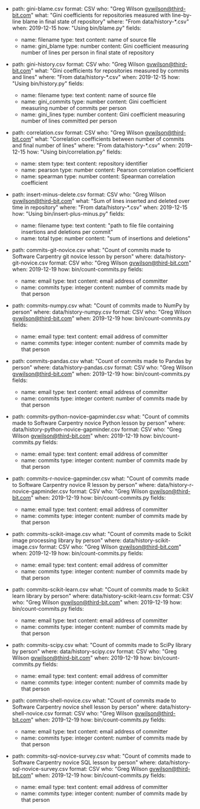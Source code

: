 - path: gini-blame.csv
  format: CSV
  who: "Greg Wilson <gvwilson@third-bit.com>"
  what: "Gini coefficients for repositories measured with line-by-line blame in final state of repository"
  where: "From data/history-*.csv"
  when: 2019-12-15
  how: "Using bin/blame.py"
  fields:
  - name: filename
    type: text
    content: name of source file
  - name: gini_blame
    type: number
    content: Gini coefficient measuring number of lines per person in final state of repository

- path: gini-history.csv
  format: CSV
  who: "Greg Wilson <gvwilson@third-bit.com>"
  what: "Gini coefficients for repositories measured by commits and lines"
  where: "From data/history-*.csv"
  when: 2019-12-15
  how: "Using bin/history.py"
  fields:
  - name: filename
    type: text
    content: name of source file
  - name: gini_commits
    type: number
    content: Gini coefficient measuring number of commits per person
  - name: gini_lines
    type: number
    content: Gini coefficient measuring number of lines committed per person

- path: correlation.csv
  format: CSV
  who: "Greg Wilson <gvwilson@third-bit.com>"
  what: "Correlation coefficients between number of commits and final number of lines"
  where: "From data/history-*.csv"
  when: 2019-12-15
  how: "Using bin/correlation.py"
  fields:
  - name: stem
    type: text
    content: repository identifier
  - name: pearson
    type: number
    content: Pearson correlation coefficient
  - name: spearman
    type: number
    content: Spearman correlation coefficient

- path: insert-minus-delete.csv
  format: CSV
  who: "Greg Wilson <gvwilson@third-bit.com>"
  what: "Sum of lines inserted and deleted over time in repository"
  where: "From data/history-*.csv"
  when: 2019-12-15
  how: "Using bin/insert-plus-minus.py"
  fields:
  - name: filename
    type: text
    content: "path to file file containing insertions and deletions per commit"
  - name: total
    type: number
    content: "sum of insertions and deletions"

- path: commits-git-novice.csv
  what: "Count of commits made to Software Carpentry git novice lesson by person"
  where: data/history-git-novice.csv
  format: CSV
  who: "Greg Wilson <gvwilson@third-bit.com>"
  when: 2019-12-19
  how: bin/count-commits.py
  fields:
  - name: email
    type: text
    content: email address of committer
  - name: commits
    type: integer
    content: number of commits made by that person

- path: commits-numpy.csv
  what: "Count of commits made to NumPy by person"
  where: data/history-numpy.csv
  format: CSV
  who: "Greg Wilson <gvwilson@third-bit.com>"
  when: 2019-12-19
  how: bin/count-commits.py
  fields:
  - name: email
    type: text
    content: email address of committer
  - name: commits
    type: integer
    content: number of commits made by that person

- path: commits-pandas.csv
  what: "Count of commits made to Pandas by person"
  where: data/history-pandas.csv
  format: CSV
  who: "Greg Wilson <gvwilson@third-bit.com>"
  when: 2019-12-19
  how: bin/count-commits.py
  fields:
  - name: email
    type: text
    content: email address of committer
  - name: commits
    type: integer
    content: number of commits made by that person

- path: commits-python-novice-gapminder.csv
  what: "Count of commits made to Software Carpentry novice Python lesson by person"
  where: data/history-python-novice-gapminder.csv
  format: CSV
  who: "Greg Wilson <gvwilson@third-bit.com>"
  when: 2019-12-19
  how: bin/count-commits.py
  fields:
  - name: email
    type: text
    content: email address of committer
  - name: commits
    type: integer
    content: number of commits made by that person

- path: commits-r-novice-gapminder.csv
  what: "Count of commits made to Software Carpentry novice R lesson by person"
  where: data/history-r-novice-gapminder.csv
  format: CSV
  who: "Greg Wilson <gvwilson@third-bit.com>"
  when: 2019-12-19
  how: bin/count-commits.py
  fields:
  - name: email
    type: text
    content: email address of committer
  - name: commits
    type: integer
    content: number of commits made by that person

- path: commits-scikit-image.csv
  what: "Count of commits made to Scikit image processing library by person"
  where: data/history-scikit-image.csv
  format: CSV
  who: "Greg Wilson <gvwilson@third-bit.com>"
  when: 2019-12-19
  how: bin/count-commits.py
  fields:
  - name: email
    type: text
    content: email address of committer
  - name: commits
    type: integer
    content: number of commits made by that person

- path: commits-scikit-learn.csv
  what: "Count of commits made to Scikit learn library by person"
  where: data/history-scikit-learn.csv
  format: CSV
  who: "Greg Wilson <gvwilson@third-bit.com>"
  when: 2019-12-19
  how: bin/count-commits.py
  fields:
  - name: email
    type: text
    content: email address of committer
  - name: commits
    type: integer
    content: number of commits made by that person

- path: commits-scipy.csv
  what: "Count of commits made to SciPy library by person"
  where: data/history-scipy.csv
  format: CSV
  who: "Greg Wilson <gvwilson@third-bit.com>"
  when: 2019-12-19
  how: bin/count-commits.py
  fields:
  - name: email
    type: text
    content: email address of committer
  - name: commits
    type: integer
    content: number of commits made by that person

- path: commits-shell-novice.csv
  what: "Count of commits made to Software Carpentry novice shell lesson by person"
  where: data/history-shell-novice.csv
  format: CSV
  who: "Greg Wilson <gvwilson@third-bit.com>"
  when: 2019-12-19
  how: bin/count-commits.py
  fields:
  - name: email
    type: text
    content: email address of committer
  - name: commits
    type: integer
    content: number of commits made by that person

- path: commits-sql-novice-survey.csv
  what: "Count of commits made to Software Carpentry novice SQL lesson by person"
  where: data/history-sql-novice-survey.csv
  format: CSV
  who: "Greg Wilson <gvwilson@third-bit.com>"
  when: 2019-12-19
  how: bin/count-commits.py
  fields:
  - name: email
    type: text
    content: email address of committer
  - name: commits
    type: integer
    content: number of commits made by that person
